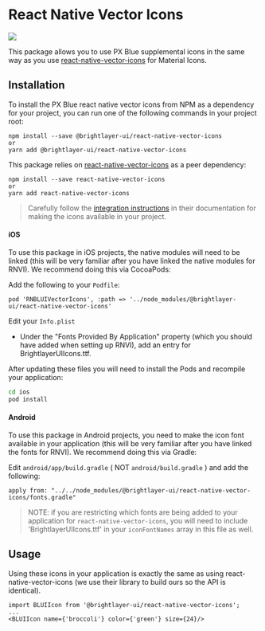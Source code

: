 # React Native Vector Icons

[![](https://img.shields.io/npm/v/@brightlayer-ui/react-native-vector-icons.svg?label=@brightlayer-ui/react-native-vectoricons&style=flat)](https://www.npmjs.com/package/@brightlayer-ui/react-native-vector-icons)

This package allows you to use PX Blue supplemental icons in the same way as you use [react-native-vector-icons](https://www.npmjs.com/package/react-native-vector-icons) for Material Icons.

## Installation

To install the PX Blue react native vector icons from NPM as a dependency for your project, you can run one of the following commands in your project root:

```
npm install --save @brightlayer-ui/react-native-vector-icons
or
yarn add @brightlayer-ui/react-native-vector-icons
```

This package relies on [react-native-vector-icons](https://www.npmjs.com/package/react-native-vector-icons) as a peer dependency:

```
npm install --save react-native-vector-icons
or
yarn add react-native-vector-icons
```

> Carefully follow the [integration instructions](https://github.com/oblador/react-native-vector-icons#installation) in their documentation for making the icons available in your project.

#### iOS

To use this package in iOS projects, the native modules will need to be linked (this will be very familiar after you have linked the native modules for RNVI). We recommend doing this via CocoaPods:

Add the following to your `Podfile`:
```
pod 'RNBLUIVectorIcons', :path => '../node_modules/@brightlayer-ui/react-native-vector-icons'
```

Edit your `Info.plist`
-   Under the "Fonts Provided By Application" property (which you should have added when setting up RNVI), add an entry for BrightlayerUIIcons.ttf.

After updating these files you will need to install the Pods and recompile your application:

```sh
cd ios
pod install
```

#### Android

To use this package in Android projects, you need to make the icon font available in your application (this will be very familiar after you have linked the fonts for RNVI). We recommend doing this via Gradle:

Edit `android/app/build.gradle` ( NOT `android/build.gradle` ) and add the following:

```
apply from: "../../node_modules/@brightlayer-ui/react-native-vector-icons/fonts.gradle"
```

> NOTE: if you are restricting which fonts are being added to your application for `react-native-vector-icons`, you will need to include 'BrightlayerUIIcons.ttf' in your `iconFontNames` array in this file as well.

## Usage

Using these icons in your application is exactly the same as using react-native-vector-icons (we use their library to build ours so the API is identical).

```tsx
import BLUIIcon from '@brightlayer-ui/react-native-vector-icons';
...
<BLUIIcon name={'broccoli'} color={'green'} size={24}/>
```
